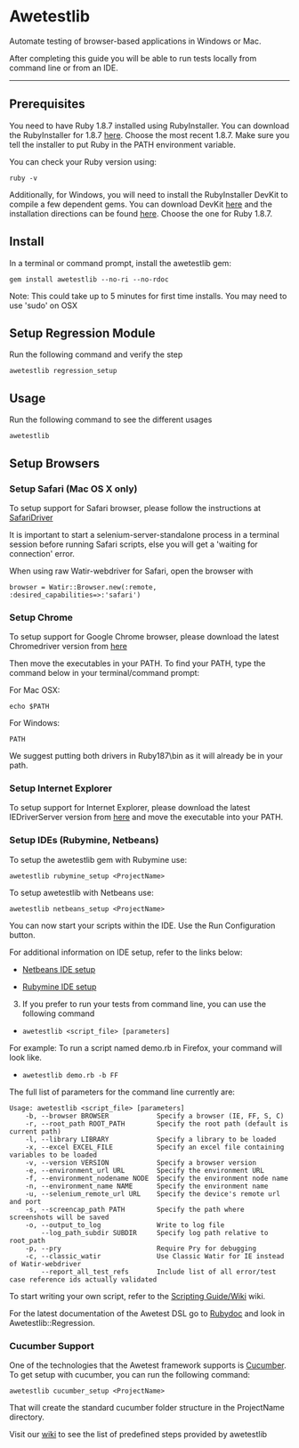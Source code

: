 Awetestlib
==========

Automate testing of browser-based applications in Windows or Mac.

After completing this guide you will be able to run tests locally from command line or from an IDE.

------------

## Prerequisites

You need to have Ruby 1.8.7 installed using RubyInstaller. You can download the RubyInstaller for 1.8.7
[here](http://rubyinstaller.org/downloads/).  Choose the most recent 1.8.7.  Make sure you tell the installer to put Ruby in the PATH environment variable.

You can check your Ruby version using:

    ruby -v

Additionally, for Windows, you will need to install the RubyInstaller DevKit to compile a few dependent gems. You can download DevKit
[here](http://rubyinstaller.org/downloads/)
and the installation directions can be found
[here](https://github.com/oneclick/rubyinstaller/wiki/Development-Kit). Choose the one for Ruby 1.8.7.

## Install

In a terminal or command prompt, install the awetestlib gem:

    gem install awetestlib --no-ri --no-rdoc

Note: This could take up to 5 minutes for first time installs.  You may need to use 'sudo' on OSX



## Setup Regression Module

Run the following command and verify the step

    awetestlib regression_setup

## Usage

Run the following command to see the different usages

    awetestlib

## Setup Browsers

### Setup Safari (Mac OS X only)

To setup support for Safari browser, please follow the instructions at [SafariDriver](http://code.google.com/p/selenium/wiki/SafariDriver)

It is important to start a selenium-server-standalone process in a terminal session before running Safari scripts, else you will get a 'waiting for connection' error.

When using raw Watir-webdriver for Safari, open the browser with

    browser = Watir::Browser.new(:remote, :desired_capabilities=>:'safari')

### Setup Chrome
To setup support for Google Chrome browser, please download the latest Chromedriver version from [here](http://code.google.com/p/chromedriver/downloads/list)

Then move the executables in your PATH. To find your PATH, type the command below in your terminal/command prompt:

For Mac OSX:

    echo $PATH

For Windows:

    PATH

We suggest putting both drivers in Ruby187\bin as it will already be in your path.

### Setup Internet Explorer
To setup support for Internet Explorer, please download the latest IEDriverServer version from [here](http://code.google.com/p/selenium/downloads/list)
and move the executable into your PATH.


### Setup IDEs (Rubymine, Netbeans)

To setup the awetestlib gem with Rubymine use:

    awetestlib rubymine_setup <ProjectName>

To setup awetestlib with Netbeans use:

    awetestlib netbeans_setup <ProjectName>

You can now start your scripts within the IDE. Use the Run Configuration button.

For additional information on IDE setup, refer to the links below:

  - [Netbeans IDE setup](https://github.com/3qilabs/awetestlib/blob/develop/netbeans_setup.md)

  - [Rubymine IDE setup](https://github.com/3qilabs/awetestlib/blob/develop/rubymine_setup.md)

3. If you prefer to run your tests from command line, you can use the following command
  - `awetestlib <script_file> [parameters]`

  For example: To run a script named demo.rb in Firefox, your command will look like.
  - `awetestlib demo.rb -b FF`

The full list of parameters for the command line currently are:

    Usage: awetestlib <script_file> [parameters]
        -b, --browser BROWSER            Specify a browser (IE, FF, S, C)
        -r, --root_path ROOT_PATH        Specify the root path (default is current path)
        -l, --library LIBRARY            Specify a library to be loaded
        -x, --excel EXCEL_FILE           Specify an excel file containing variables to be loaded
        -v, --version VERSION            Specify a browser version
        -e, --environment_url URL        Specify the environment URL
        -f, --environment_nodename NODE  Specify the environment node name
        -n, --environment_name NAME      Specify the environment name
        -u, --selenium_remote_url URL    Specify the device's remote url and port
        -s, --screencap_path PATH        Specify the path where screenshots will be saved
        -o, --output_to_log              Write to log file
            --log_path_subdir SUBDIR     Specify log path relative to root_path
		-p, --pry						 Require Pry for debugging
		-c, --classic_watir				 Use Classic Watir for IE instead of Watir-webdriver
            --report_all_test_refs       Include list of all error/test case reference ids actually validated

To start writing your own script, refer to the [Scripting Guide/Wiki](https://github.com/3qilabs/awetestlib/wiki/Getting-Started---Scripting) wiki.

For the latest documentation of the Awetest DSL go to [Rubydoc](http://rubydoc.info/gems/awetestlib) and look in Awetestlib::Regression.

### Cucumber Support

One of the technologies that the Awetest framework supports is [Cucumber](http://cukes.info/). To get setup with cucumber, you can run the following command:

`awetestlib cucumber_setup <ProjectName>`

That will create the standard cucumber folder structure in the ProjectName directory.

Visit our [wiki](https://github.com/3qilabs/awetestlib/wiki/Predefined-Cucumber-Web-Steps) to see the list of predefined steps provided by awetestlib


